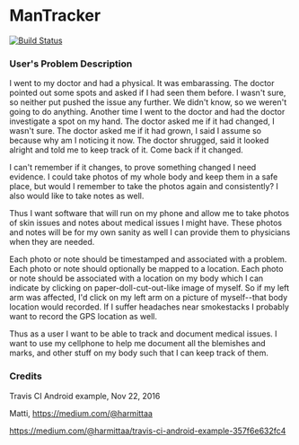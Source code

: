 # ManTracker
[![Build Status](https://travis-ci.com/CMPUT301F18T06/ManTracker.svg?branch=master)](https://travis-ci.com/CMPUT301F18T06/ManTracker)

### User's Problem Description

I went to my doctor and had a physical. It was embarassing. The doctor pointed out some spots and asked if I had seen them before. I wasn't sure, so neither put pushed the issue any further. We didn't know, so we weren't going to do anything. Another time I went to the doctor and had the doctor investigate a spot on my hand. The doctor asked me if it had changed, I wasn't sure. The doctor asked me if it had grown, I said I assume so because why am I noticing it now. The doctor shrugged, said it looked alright and told me to keep track of it. Come back if it changed.


I can't remember if it changes, to prove something changed I need evidence. I could take photos of my whole body and keep them in a safe place, but would I remember to take the photos again and consistently? I also would like to take notes as well.


Thus I want software that will run on my phone and allow me to take photos of skin issues and notes about medical issues I might have. These photos and notes will be for my own sanity as well I can provide them to physicians when they are needed.


Each photo or note should be timestamped and associated with a problem. Each photo or note should optionally be mapped to a location. Each photo or note should be associated with a location on my body which I can indicate by clicking on paper-doll-cut-out-like image of myself. So if my left arm was affected, I'd click on my left arm on a picture of myself--that body location would recorded. If I suffer headaches near smokestacks I probably want to record the GPS location as well.


Thus as a user I want to be able to track and document medical issues. I want to use my cellphone to help me document all the blemishes and marks, and other stuff on my body such that I can keep track of them.

### Credits


Travis CI Android example,  Nov 22, 2016


Matti, https://medium.com/@harmittaa


https://medium.com/@harmittaa/travis-ci-android-example-357f6e632fc4
